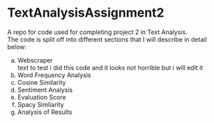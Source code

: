 # TextAnalysisAssignment2
A repo for code used for completing project 2 in Text Analysis. <br>
The code is split off into different sections that I will describe in detail below:
<ol type="a">
  <li>Webscraper</li>
  text to test i did this code and it looks not horrible but i will edit it
  <li>Word Frequency Analysis</li>
  <li>Cosine Similarity</li>
  <li>Sentiment Analysis</li>
  <li>Evaluation Score</li>
  <li>Spacy Simliarity</li>
  <li>Analysis of Results</li>

</ol>
